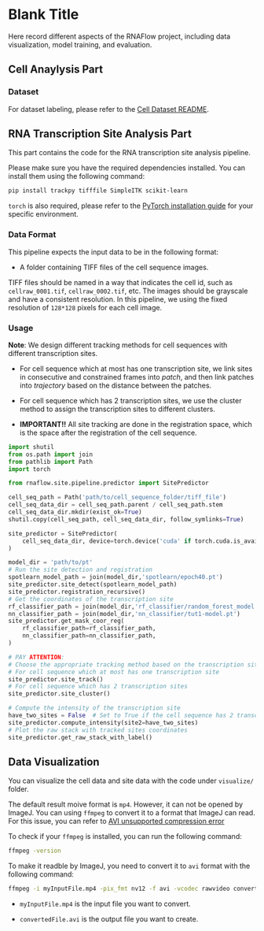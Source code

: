 # Blank Title

Here record different aspects of the RNAFlow project, including data visualization, model training, and evaluation.

## Cell Anaylysis Part

### Dataset

For dataset labeling, please refer to the [Cell Dataset README](./cell/dataset/README.md).

## RNA Transcription Site Analysis Part

This part contains the code for the RNA transcription site analysis pipeline.

Please make sure you have the required dependencies installed. You can install them using the following command:

```bash
pip install trackpy tifffile SimpleITK scikit-learn
```

`torch` is also required, please refer to the [PyTorch installation guide](https://pytorch.org/get-started/locally/) for your specific environment.

### Data Format

This pipeline expects the input data to be in the following format:

- A folder containing TIFF files of the cell sequence images.

TIFF files should be named in a way that indicates the cell id, such as `cellraw_0001.tif`, `cellraw_0002.tif`, etc. The images should be grayscale and have a consistent resolution. In this pipeline, we using the fixed resolution of `128*128` pixels for each cell image. 

### Usage

**Note**: We design different tracking methods for cell sequences with different transcription sites.

- For cell sequence which at most has one transcription site, we link sites in consecutive and constrained frames into *patch*, 
    and then link patches into *trajectory* based on the distance between the patches.

- For cell sequence which has 2 transcription sites, we use the cluster method to assign the transcription sites to different clusters.

- **IMPORTANT!!**  All site tracking are done in the registration space, which is the space after the registration of the cell sequence.

```python
import shutil
from os.path import join
from pathlib import Path
import torch

from rnaflow.site.pipeline.predictor import SitePredictor

cell_seq_path = Path('path/to/cell_sequence_folder/tiff_file')
cell_seq_data_dir = cell_seq_path.parent / cell_seq_path.stem
cell_seq_data_dir.mkdir(exist_ok=True)
shutil.copy(cell_seq_path, cell_seq_data_dir, follow_symlinks=True)

site_predictor = SitePredictor(
    cell_seq_data_dir, device=torch.device('cuda' if torch.cuda.is_available() else 'cpu')
)

model_dir = 'path/to/pt'
# Run the site detection and registration
spotlearn_model_path = join(model_dir,'spotlearn/epoch40.pt')
site_predictor.site_detect(spotlearn_model_path)
site_predictor.registration_recursive()
# Get the coordinates of the transcription site 
rf_classifier_path = join(model_dir,'rf_classifier/random_forest_model.pkl')
nn_classifier_path = join(model_dir,'nn_classifier/tut1-model.pt')
site_predictor.get_mask_coor_reg(
    rf_classifier_path=rf_classifier_path,
    nn_classifier_path=nn_classifier_path,
)

# PAY ATTENTION:
# Choose the appropriate tracking method based on the transcription sites in the cell sequence.
# For cell sequence which at most has one transcription site
site_predictor.site_track()
# For cell sequence which has 2 transcription sites
site_predictor.site_cluster()

# Compute the intensity of the transcription site
have_two_sites = False  # Set to True if the cell sequence has 2 transcription sites
site_predictor.compute_intensity(site2=have_two_sites)
# Plot the raw stack with tracked sites coordinates
site_predictor.get_raw_stack_with_label()
```

## Data Visualization 

You can visualize the cell data and site data with the code under `visualize/` folder.

The default result moive format is `mp4`. However, it can not be opened by ImageJ. You can using `ffmpeg` to convert it to a format that ImageJ can read. For this issue, you can refer to [AVI unsupported compression error](https://forum.image.sc/t/avi-unsupported-compression-error/4008)

To check if your `ffmpeg` is installed, you can run the following command:

```bash
ffmpeg -version
```

To make it readble by ImageJ, you need to convert it to `avi` format with the following command:

```bash
ffmpeg -i myInputFile.mp4 -pix_fmt nv12 -f avi -vcodec rawvideo convertedFile.avi
```

- `myInputFile.mp4` is the input file you want to convert.

- `convertedFile.avi` is the output file you want to create.